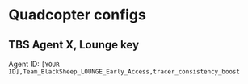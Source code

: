 # Quadcopter configs

## TBS Agent X, Lounge key

Agent ID: `[YOUR ID],Team_BlackSheep_LOUNGE_Early_Access,tracer_consistency_boost`
